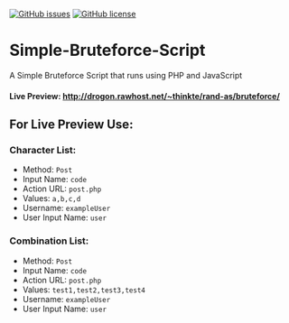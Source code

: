 [![GitHub issues](https://img.shields.io/github/issues/luqmanyasin/Simple-Bruteforce-Script.svg)](https://github.com/luqmanyasin/Simple-Bruteforce-Script/issues) [![GitHub license](https://img.shields.io/badge/license-AGPL-blue.svg)](https://raw.githubusercontent.com/luqmanyasin/Simple-Bruteforce-Script/master/LICENSE)
# Simple-Bruteforce-Script
A Simple Bruteforce Script that runs using PHP and JavaScript
#### Live Preview: http://drogon.rawhost.net/~thinkte/rand-as/bruteforce/
## For Live Preview Use:
### Character List:
- Method:           `Post`
- Input Name:       `code`
- Action URL:       `post.php`
- Values:           `a,b,c,d`
- Username:         `exampleUser`
- User Input Name:  `user`


### Combination List:
- Method:           `Post`
- Input Name:       `code`
- Action URL:       `post.php`
- Values:           `test1,test2,test3,test4`
- Username:         `exampleUser`
- User Input Name:  `user`
